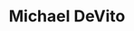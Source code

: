 ---
title: Michael DeVito
templateKey: candidate-fragment
firstName: Michael
lastName: DeVito
district: 11
state: NY
electionDate: 2018-06-14
electionType: primary
office: house
incumbent: false
website: "https://www.devitoforcongress.com/"
donationLink: ""
outcome: "Unknown"
blurb: "Michael is a mediator, a union member, a NY State certified teacher, a decorated US Marine inducted into the NYS Senate Veterans’ Hall of Fame,and a dad and husband. He believes that the promise of the American Dream is not a zero-sum game. He is a workforce expert who believes in Medicare for All, protecting Social Security, and in closing income inequality gaps with union strength. He doesn't take corporate money from any source. 
He is fighting for a GREEN New Deal to finally fix our crumbling roads, overcrowded schools, and deteriorating shorelines.  Michael is working to flip NY11 (Staten Island and South Brooklyn) the only Red seat in New York City, a seat he knows belongs to the people - not the corporations or party bosses. "
image: "https://cosmic-s3.imgix.net/1010d890-6fea-11e8-970b-e3c2183270f6-JD_Site_MichaelDeVitoJr_1000x600_061318.jpg"
---